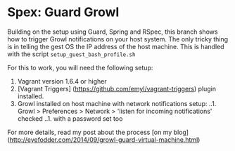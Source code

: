 Spex: Guard Growl
===========================

Building on the setup using Guard, Spring and RSpec, this branch shows how to trigger Growl notifications on your host system. The only tricky thing is in telling the gest OS the IP address of the host machine.
This is handled with the script `setup_guest_bash_profile.sh`

For this to work, you will need the following setup:

1. Vagrant version 1.6.4 or higher
1. [Vagrant Triggers] (https://github.com/emyl/vagrant-triggers) plugin installed.
1. Growl installed on host machine with network notifications setup:
..1. Growl > Preferences > Network > 'listen for incoming notifications' checked
..1. with a password set too

For more details, read my post about the process [on my blog] (http://eyefodder.com/2014/09/growl-guard-virtual-machine.html)